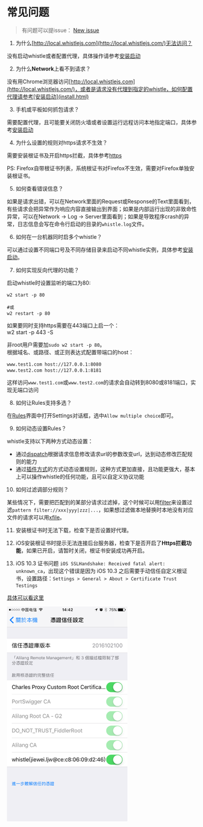 # 常见问题

> 有问题可以提issue： [New issue](https://github.com/avwo/whistle/issues/new)

1. 为什么[http://local.whistlejs.com](http://local.whistlejs.com/)无法访问？

 没有启动whistle或者配置代理，具体操作请参考[安装启动](install.html)

2. 为什么**Network**上看不到请求？

 没有用Chrome浏览器访问[http://local.whistlejs.com](http://local.whistlejs.com/)，或者是请求没有代理到指定的whistle，如何配置代理请参考[安装启动](install.html)

3. 手机或平板如何抓包请求？

 需要配置代理，且可能要关闭防火墙或者设置运行远程访问本地指定端口，具体参考[安装启动](install.html)

4. 为什么设置的规则对https请求不生效？

 需要安装根证书及开启https拦截，具体参考[https](webui/https.html)

 PS: Firefox自带根证书列表，系统根证书对Firefox不生效，需要对Firefox单独安装根证书。

5. 如何查看错误信息？

 如果是请求出错，可以在Network里面的Request或Response的Text里面看到，有些请求会把异常作为响应内容直接输出到界面；如果是内部运行出现的非致命性异常，可以在Network -> Log -> Server里面看到；如果是导致程序crash的异常，日志信息会写在命令行启动的目录的`whistle.log`文件。

6. 如何在一台机器同时启多个whistle？

 可以通过设置不同端口号及不同存储目录来启动不同whistle实例，具体参考[安装启动](install.html)。

7. 如何实现反向代理的功能？

 启动whistle时设置监听的端口为80:

 	w2 start -p 80

 	#或
 	w2 restart -p 80

 如果要同时支持https需要在443端口上启一个：
 ​	
 	w2 start -p 443 -S

 非root用户需要加`sudo w2 start -p 80`。
 ​	
 根据域名、或路径、或正则表达式配置带端口的host：

 	www.test1.com host://127.0.0.1:8080
 	www.test2.com host://127.0.0.1:8181

 这样访问`www.test1.com`或`www.test2.com`的请求会自动转到8080或8181端口，实现无端口访问

8. 如何让Rules支持多选？

 在[Rules](webui/rules.html)界面中打开Settings对话框，选中`Allow multiple choice`即可。

9. 如何动态设置Rules？

  whistle支持以下两种方式动态设置：

  - 通过[dispatch](rules/dispatch.html)根据请求信息修改请求url的参数改变url，达到动态修改匹配规则的能力
  - 通过[插件方式](plugins/plugins.html)的方式动态设置规则，这种方式更加直接，且功能更强大，基本上可以操作whistle的任何功能，且可以自定义协议功能

10. 如何过滤调部分规则？

 某些情况下，需要把匹配到的某部分请求过滤掉，这个时候可以用[filter](rules/filter.html)来设置过滤`pattern filter://xxx|yyy|zzz|...`，如果想过滤做本地替换时本地没有对应文件的请求可以用[xfile](rules/rule/xfile.html)。

11. 安装根证书时无法下载，检查下是否设置好代理。

12. iOS安装根证书时提示无法连接后台服务器，检查下是否开启了**Https拦截功能**，如果已开启，请暂时关闭，根证书安装成功再开启。

13. iOS 10.3 证书问题
  `iOS SSLHandshake: Received fatal alert: unknown_ca`，出现这个错误是因为 iOS 10.3 之后需要手动信任自定义根证书，设置路径：`Settings > General > About > Certificate Trust Testings`

  [具体可以看这里](http://www.neglectedpotential.com/2017/04/trusting-custom-root-certificates-on-ios-10-3/)

  <img src="img/ios10.3_ca.PNG" width="320">
